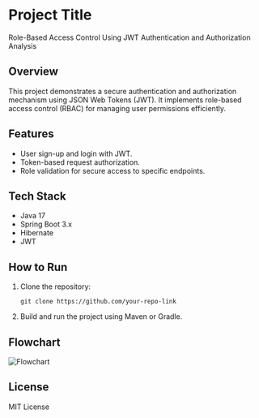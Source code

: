 # Project Title
Role-Based Access Control Using JWT Authentication and Authorization Analysis

## Overview
This project demonstrates a secure authentication and authorization mechanism using JSON Web Tokens (JWT). It implements role-based access control (RBAC) for managing user permissions efficiently.

## Features
- User sign-up and login with JWT.
- Token-based request authorization.
- Role validation for secure access to specific endpoints.

## Tech Stack
- Java 17
- Spring Boot 3.x
- Hibernate
- JWT

## How to Run
1. Clone the repository:
   ```
   git clone https://github.com/your-repo-link
   ```
2. Build and run the project using Maven or Gradle.

## Flowchart
![Flowchart](flowchart.png)

## License
MIT License
